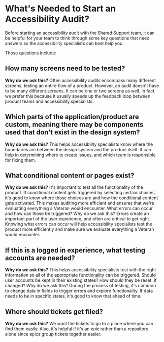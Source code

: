 # What's Needed to Start an Accessibility Audit?

Before starting an accessibility audit with the Shared Support team, it can be helpful for your team to think through some key questions that need answers so the accessibility specialists can best help you.

Those questions include:

## How many screens need to be tested?

**Why do we ask this?** Often accessibility audits encompass many different screens, testing an entire flow of a product. However, an audit doesn't have to be many different screens. It can be one or two screens as well. In fact, we prefer this because it usually speeds up the feedback loop between product teams and accessibility specialists.

## Which parts of the application/product are custom, meaning there may be components used that don't exist in the design system?

**Why do we ask this?** This helps accessibility specialists know where the boundaries are between the design system and the product itself. It can help in determining where to create issues, and which team is responsible for fixing them.

## What conditional content or pages exist?

**Why do we ask this?** It's important to test all the functionality of the product. If conditional content gets triggered by selecting certain choices, it's good to know where those choices are and how the conditional content gets activated. This makes auditing more efficient and ensures that we're evaluating everything a Veteran would encounter.
What errors can occur and how can those be triggered?
Why do we ask this? Errors create an important part of the user experience, and often are critical to get right. Knowing what errors can occur will help accessibility specialists test the product more efficiently and make sure we evaluate everything a Veteran would encounter.

## If this is a logged in experience, what testing accounts are needed?

**Why do we ask this?** This helps accessibility specialists test with the right information so all of the appropriate functionality can be triggered.
Should user accounts be kept in their existing states? How should they be reset, if changed?
Why do we ask this? During the process of testing, it's common to change data in fields to trigger errors and explore functionality. If data needs to be in specific states, it's good to know that ahead of time.

## Where should tickets get filed?

**Why do we ask this?** We want the tickets to go to a place where you can find them easily. Also, it's helpful if it's an epic rather than a repository alone since epics group tickets together easier.